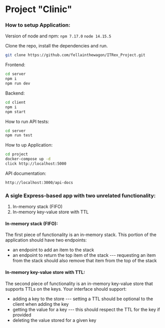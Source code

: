 # Project "Clinic"

### How to setup Application:

Version of node and npm:
`npm 7.17.0`
`node 14.15.5`

Clone the repo, install the dependencies and run.

```bash
git clone https://github.com/fellainthewagon/ITRex_Project.git
```

Frontend:

```sh
cd server
npm i
npm run dev
```

Backend:

```sh
cd client
npm i
npm start
```

How to run API tests:

```sh
cd server
npm run test
```

How to up Application:

```sh
cd project
docker-compose up -d
click http://localhost:5000
```

API documentation:

```sh
http://localhost:3000/api-docs
```

### A sigle Express-based app with two unrelated functionality:

1. In-memory stack (FIFO)
2. In-memory key-value store with TTL

#### In-memory stack (FIFO):

The first piece of functionality is an in-memory stack. This portion of the application should have two endpoints:

- an endpoint to add an item to the stack
- an endpoint to return the top item of the stack
  --- requesting an item from the stack should also remove that item from the top of the stack

#### In-memory key-value store with TTL:

The second piece of functionality is an in-memory key-value store that supports TTLs on the keys.
Your interface should support:

- adding a key to the store
  --- setting a TTL should be optional to the client when adding the key
- getting the value for a key
  --- this should respect the TTL for the key if provided
- deleting the value stored for a given key
